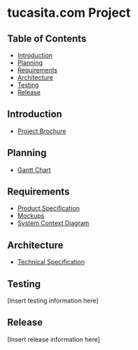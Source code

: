 # tucasita.com Project

## Table of Contents

- [Introduction](#introduction)
- [Planning](#planning)
- [Requirements](#requirements)
- [Architecture](#architecture)
- [Testing](#testing)
- [Release](#release)

## Introduction

- [Project Brochure](./tucasita.com/00%20Intro/project_brochure.md)

## Planning

- [Gantt Chart](./tucasita.com/01%20Planning/gantt_chart.md)

## Requirements

- [Product Specification](./tucasita.com/02%20Requirements/product_spec.md)
- [Mockups](./tucasita.com/02%20Requirements/Mockups)
- [System Context Diagram](./tucasita.com/02%20Requirements/tucasita.com_system_context.svg)

## Architecture

- [Technical Specification](./tucasita.com/03%20Architecture/tech_spec.md)

## Testing

[Insert testing information here]

## Release

[Insert release information here]